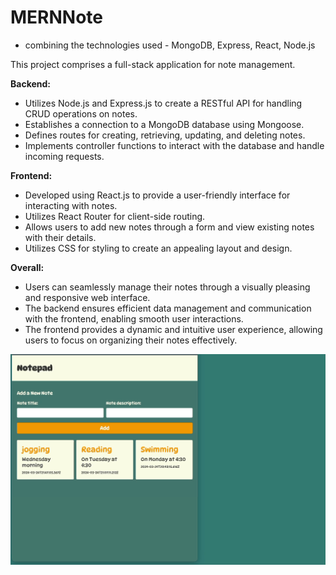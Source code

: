 # MERNNote

- combining the technologies used - MongoDB, Express, React, Node.js

This project comprises a full-stack application for note management.

**Backend:**

- Utilizes Node.js and Express.js to create a RESTful API for handling CRUD operations on notes.
- Establishes a connection to a MongoDB database using Mongoose.
- Defines routes for creating, retrieving, updating, and deleting notes.
- Implements controller functions to interact with the database and handle incoming requests.

**Frontend:**

- Developed using React.js to provide a user-friendly interface for interacting with notes.
- Utilizes React Router for client-side routing.
- Allows users to add new notes through a form and view existing notes with their details.
- Utilizes CSS for styling to create an appealing layout and design.

**Overall:**

- Users can seamlessly manage their notes through a visually pleasing and responsive web interface.
- The backend ensures efficient data management and communication with the frontend, enabling smooth user interactions.
- The frontend provides a dynamic and intuitive user experience, allowing users to focus on organizing their notes effectively.

![](screen.gif)
